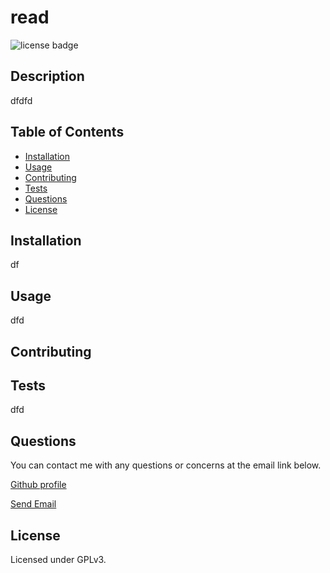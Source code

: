 # read

  <img src =https://img.shields.io/badge/license-GPLv3-brightgreen alt = "license badge">

  ## Description

  dfdfd

  ## Table of Contents

  * [Installation](#installation)
  * [Usage](#usage)
  * [Contributing](#contributing)
  * [Tests](#tests)
  * [Questions](#questions)
  * [License](#license)

  ## Installation

  df
  
  ## Usage
 
  dfd

  ## Contributing

  

  ## Tests

  dfd

  ## Questions

  You can contact me with any questions or concerns at the email link below.
  
  [Github profile](https://github.com/dfd) 

  <a href = "mailto: sr_rodrig@yahoo.com">Send Email</a>

  ## License

  Licensed under GPLv3.



